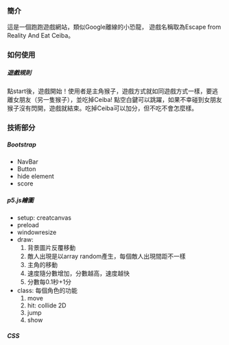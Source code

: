 ### 簡介
這是一個跑跑遊戲網站，類似Google離線的小恐龍，
遊戲名稱取為Escape from Reality And Eat Ceiba。

### 如何使用
##### 遊戲規則
點start後，遊戲開始！使用者是主角猴子，遊戲方式就如同遊戲方式一樣，要逃離女朋友（另一隻猴子），並吃掉Ceiba!
點空白鍵可以跳躍，如果不幸碰到女朋友猴子沒有閃開，遊戲就結束。吃掉Ceiba可以加分，但不吃不會怎麼樣。


### 技術部分
##### Bootstrap
* NavBar
* Button
* hide element
* score
##### p5.js繪圖
* setup: creatcanvas
* preload
* windowresize
* draw: 
  1. 背景圖片反覆移動
  2. 敵人出現是以array random產生，每個敵人出現間距不一樣
  3. 主角的移動
  4. 速度隨分數增加，分數越高，速度越快
  5. 分數每0.1秒+1分
* class: 每個角色的功能
  1. move
  2. hit: collide 2D
  3. jump
  4. show
##### CSS

